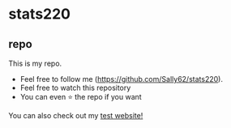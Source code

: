 # stats220
## repo
This is my repo.
- Feel free to follow me (https://github.com/Sally62/stats220).
- Feel free to watch this repository
- You can even ⭐ the repo if you want 

You can also check out my [test website!](https://github.com/Sally62/stats220.github.io/test/)
